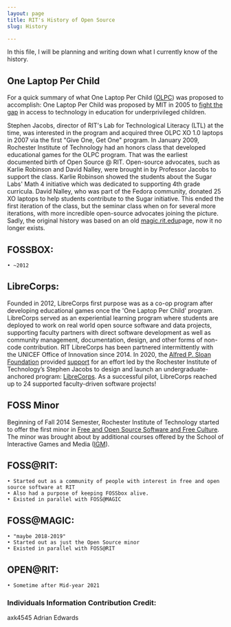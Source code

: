 ```yaml
---
layout: page
title: RIT's History of Open Source
slug: History

---
```


In this file, I will be planning and writing down what I currently know 
of the history.

## One Laptop Per Child
For a quick summary of what One Laptop Per Child ([OLPC](https://laptop.org/)) was proposed to accomplish: One Laptop Per Child was proposed by MIT in 2005 to [fight the gap](https://laptop.org/aboutolpc/) in access to technology in education for underprivileged children.

Stephen Jacobs, director of RIT's Lab for Technological Literacy (LTL) at the time, was interested in the program and acquired three OLPC XO 1.0 laptops in 2007 via the first "Give One, Get One" program. 
In January 2009, Rochester Institute of Technology had an honors class that developed educational games for the OLPC program. That was the earliest documented birth of Open Source @ RIT. 
Open-source advocates, such as Karlie Robinson and David Nalley, were brought in by Professor Jacobs to support the class. 
Karlie Robinson showed the students about the Sugar Labs' Math 4 initiative which was dedicated to supporting 4th grade curricula. 
David Nalley, who was part of the Fedora community, donated 25 XO laptops to help students contribute to the Sugar initiative.
This ended the first iteration of the class, but the seminar class when on for several more iterations, with more incredible open-source advocates joining the picture.
Sadly, the original history was based on an old [magic.rit.edu](https://web.archive.org/web/20150427134219/http://magic.rit.edu/foss/history.html)page, now it no longer exists.


## FOSSBOX: 
    • ~2012


## LibreCorps:
Founded in 2012, LibreCorps first purpose was as a co-op program after developing educational games once the 'One Laptop Per Child' program.
LibreCorps served as an experiential learning program where students are deployed to work on real world open source software and data projects, supporting faculty partners with direct software development as well as community management, documentation, design, and other forms of non-code contribution.
RIT LibreCorps has been partnered intermittently with the UNICEF Office of Innovation since 2014.
In 2020, the [Alfred P. Sloan Foundation](https://sloan.org/) provided [support](https://sloan.org/grant-detail/10076) for an effort led by the Rochester Institute of Technology’s Stephen Jacobs to design and launch an undergraduate-anchored program: [LibreCorps](https://fossrit.github.io/librecorps/). 
As a successful pilot, LibreCorps reached up to 24 supported faculty-driven software projects!


## FOSS Minor
Beginning of Fall 2014 Semester, Rochester Institute of Technology started to offer the first minor in [Free and Open Source Software and Free Culture](https://www.rit.edu/study/free-and-open-source-software-and-free-culture-minor).
The minor was brought about by additional courses offered by the School of Interactive Games and Media ([IGM](https://www.rit.edu/computing/school-interactive-games-and-media)).


## FOSS@RIT:
    • Started out as a community of people with interest in free and open source software at RIT
    • Also had a purpose of keeping FOSSbox alive.
    • Existed in parallel with FOSS@MAGIC


## FOSS@MAGIC: 
    • "maybe 2018-2019"
    • Started out as just the Open Source minor
    • Existed in parallel with FOSS@RIT


## OPEN@RIT:
    • Sometime after Mid-year 2021




### Individuals Information Contribution Credit:
axk4545
Adrian Edwards
